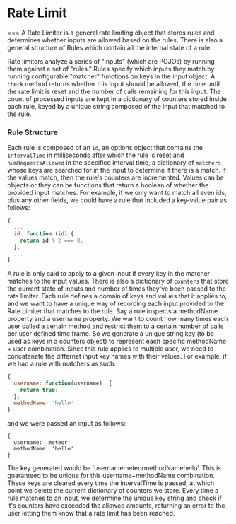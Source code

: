# Rate Limit
===
A Rate Limiter is a general rate limiting object that stores rules and
determines whether inputs are allowed based on the rules. There is also a
general structure of Rules which contain all the internal state of a rule.

Rate limiters analyze a series of "inputs" (which are POJOs) by running them
against a set of "rules." Rules specify which inputs they match by running
configurable "matcher" functions on keys in the input object. A `check` method
returns whether this input should be allowed, the time until the rate limit is
reset and the number of calls remaining for this input. The count of processed
inputs are kept in a dictionary of counters stored inside each rule, keyed by
a unique string composed of the input that matched to the rule.

### Rule Structure

Each rule is composed of an `id`, an options object that contains the `
intervalTime` in milliseconds after which the rule is reset and
`numRequestsAllowed` in the specified interval time, a dictionary of `matchers`
whose keys are searched for in the input to determine if there is a match. If
the values match, then the rule's counters are incremented. Values can be
objects or they can be functions that return a boolean of whether the
provided input matches. For example, if we only want to match all even ids,
plus any other fields, we could have a rule that included a key-value pair as
follows:

```javascript
{
  ...
  id: function (id) {
    return id % 2 === 0;
  },
  ...
}
```
A rule is only said to apply to a given input if every key in the matcher
matches to the input values. There is also a dictionary of `counters` that
store the current state of inputs and number of times they've been passed to
the rate limiter. Each rule defines a domain of keys and values that it
applies to, and we want to have a unique way of recording each input provided
to the Rate Limiter that matches to the rule. Say a rule inspects a methodName
property and a username property. We want to count how many times each user
called a certain method and restrict them to a certain number of calls per
user defined time frame. So we generate a unique string key (to be used as
keys in a counters object) to represent each specific methodName + user
combination. Since this rule applies to multiple user, we need to concatenate
the differnet input key names with their values. For example, if we had a rule
with matchers as such:

```javascript
{
  username: function(username)  {
    return true;
  },
  methodName: 'hello'
}
```
and we were passed an input as follows:

```
{
  username: 'meteor'
  methodName: 'hello'
}
```
The key generated would be 'usernamemeteormethodNamehello'. This is guaranteed
to be unique for this username+methodName combination. These keys are cleared
every time the intervalTime is passed, at which point we delete the current
dictionary of counters we store. Every time a rule matches to an input, we
determine the unique key string and check if it's counters have exceeded the
allowed amounts, returning an error to the user letting them know that a rate
limit has been reached.